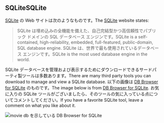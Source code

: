 ## <a name="sqlite"></a><span data-ttu-id="d7144-101">SQLite</span><span class="sxs-lookup"><span data-stu-id="d7144-101">SQLite</span></span>

<span data-ttu-id="d7144-102">[SQLite](https://www.sqlite.org/) の Web サイトは次のようなものです。</span><span class="sxs-lookup"><span data-stu-id="d7144-102">The [SQLite](https://www.sqlite.org/) website states:</span></span>

> <span data-ttu-id="d7144-103">SQLite は埋め込みの全機能を備えた、自己完結型かつ高信頼性でパブリック ドメインの SQL データベース エンジンです。</span><span class="sxs-lookup"><span data-stu-id="d7144-103">SQLite is a self-contained, high-reliability, embedded, full-featured, public-domain, SQL database engine.</span></span> <span data-ttu-id="d7144-104">SQLite は、世界で最も使用されているデータベース エンジンです。</span><span class="sxs-lookup"><span data-stu-id="d7144-104">SQLite is the most used database engine in the world.</span></span>

<span data-ttu-id="d7144-105">SQLite データベースを管理および表示するためにダウンロードできるサードパーティ製ツールは多数あります。</span><span class="sxs-lookup"><span data-stu-id="d7144-105">There are many third party tools you can download to manage and view a SQLite database.</span></span> <span data-ttu-id="d7144-106">以下の画像は [DB Browser for SQLite](https://sqlitebrowser.org/) のものです。</span><span class="sxs-lookup"><span data-stu-id="d7144-106">The image below is from [DB Browser for SQLite](https://sqlitebrowser.org/).</span></span> <span data-ttu-id="d7144-107">お気に入りの SQLite ツールがございましたら、そのツールの気に入っている点についてコメントしてください。</span><span class="sxs-lookup"><span data-stu-id="d7144-107">If you have a favorite SQLite tool, leave a comment on what you like about it.</span></span>

![movie db を示している DB Browser for SQLite](~/tutorials/first-mvc-app-xplat/working-with-sql/_static/dbb.png)
